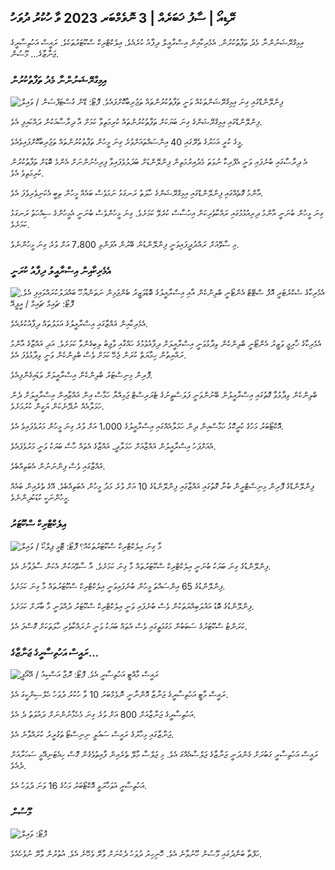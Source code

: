 ## ރޭޑިއޯ \| ސާފު ޚަބަރެއް \| 3 ނޮވެމްބަރ 2023 ވާ ހުކުރު ދުވަހު

އިމިގްރޭޝަނުންނާ މެދު ތަފާތުކުރުން. އެމެރިކާއިން އިސްރާއީލް ދިފާއު ކުރެއެވެ. އިލެކްޓްރިކް ސްކޫޓަރުތަކެވެ. ރައީސް އަހުތިސާރީގެ ޖަނާޒާގެ... މޫސުން.

### އިމިގްރޭޝަނުންނާ މެދު ތަފާތުކުރުން

![ފިންލޭންޑްގައި ގިނަ އިމިގްރޭޝަންތަކެއް ވަނީ ތަފާތުކުރުންތައް ތަޖުރިބާކޮށްފައެވެ. ފޮޓޯ: ޑޭން ގުސްޓަފްސަން / ވައިލް](https://images.cdn.yle.fi/image/upload/c_crop,h_1080,w_1919,x_0,y_0/ar_1.7777777777777777,c_fill,g_faces,h_675,w_1200/dpr_1.0/q_auto:eco/f_auto/fl_lossy/v1693477380/39-116537864f0696340afe)

ފިންލޭންޑްގައި އިމިގްރޭޝަންގެ ގިނަ ބަޔަކަށް ތަފާތުކުރުންތައް ކުރިމަތިވާ ކަމަށް އާ ދިރާސާއަކުން ދައްކައިފި އެވެ.

މީގެ ކުރީ އަހަރުގެ ތެރޭގައި 40 އިންސައްތައަށްވުރެ ގިނަ މީހުން ތަފާތުކުރުންތައް ތަޖުރިބާކޮށްފައިވެއެވެ.

އެ ދިރާސާގައި ބުނެފައި ވަނީ އެފްރިކާ ނުވަތަ މެދުއިރުމަތިން ފިންލޭންޑަށް ބަދަލުވެފައިވާ ފިރިހެނުންނަށް އެންމެ ބޮޑަށް ތަފާތުކުރުން ކުރިމަތިވެ އެވެ.

އާންމު ގޮތެއްގައި ފިންލޭންޑްގައި އިމިގްރޭޝަންގެ ހާލަތު ރަނގަޅު ނަމަވެސް ބައެއް މީހުން ތިބީ އެކަނިވެރިވެފަ އެވެ.

ގިނަ މީހުން ބުނަނީ އާންމު ދިރިއުޅުމުގައި ރައްކާތެރިކަން އިހުސާސް ކުރެވޭ ކަމަށެވެ. ގިނަ މީހުންވެސް ބުނަނީ އެމީހުންގެ ސިއްހަތު ރަނގަޅު ކަމަށެވެ.

މި ސާވޭއަށް ރައްދުދީފައިވަނީ ފިންލޭންޑުން ބޭރުން އުފަންވި 7،800 އަށް ވުރެ ގިނަ މީހުންނެވެ.

### އެމެރިކާއިން އިސްރާއީލު ދިފާއު ކުރަނީ

![އެމެރިކާގެ ސެކްރެޓަރީ އޮފް ސްޓޭޓް އެންޓޯނީ ބްލިންކެން އާއި އިސްރާއީލުގެ ބޮޑުވަޒީރު ބެންޖަމިން ނަތަންޔާހޫ ބައްދަލުކުރައްވައިފި އެވެ. ފޮޓޯ: ޗައިމް ޗައިމް / އީޕީއޭ](https://images.cdn.yle.fi/image/upload/c_crop,h_1178,w_2095,x_0,y_45/ar_1.7777777777777777,c_fill,g_faces,h_675,w_1200/dpr_1.0/q_auto:eco/f_auto/fl_lossy/v1697558051/39-1187709652eacaa1698e)

އެމެރިކާއިން ޣައްޒާގައި އިސްރާއީލުގެ އަމަލުތައް ދިފާއުކުރެއެވެ.

އެމެރިކާގެ ޚާރިޖީ ވަޒީރު އެންޓޯނީ ބްލިންކެން ވިދާޅުވަނީ އިސްރާއީލަށް ދިފާއުވުމުގެ ހައްގާއި ވާޖިބު ލިބިގެންވާ ކަމަށެވެ. އަދި ޣައްޒާގެ އާންމު ރައްޔިތުން ހިމާޔަތް ކުރަން ޖެހޭ ކަމަށް ވެސް ބްލިންކެން ވަނީ ވިދާޅުވެފަ އެވެ.

ފޮރިން މިނިސްޓަރު ބްލިންކެން އިސްރާއީލަށް ވަޑައިގެންފިއެވެ.

ބްލިންކެން ވިދާޅުވާ ގޮތުގައި އިސްރާއީލުން ބޭނުންވަނީ ފަލަސްތީނުގެ ޓެރަރިސްޓް ޖަމިއްޔާ ހަމާސް އިން ޣައްޒާއިން އިސްރާއީލަށް ދެން ހަމަލާއެއް ނުދޭނެކަން ޔަގީން ކުރުމަށެވެ.

އޮކްޓޯބަރު މަހުގެ ކުރީކޮޅު ހަމާސްއިން ދިން ހަމަލާއެއްގައި އިސްރާއީލުގެ 1،000 އަށް ވުރެ ގިނަ މީހުން މަރުވެފައިވެ އެވެ.

އެއަށްފަހު އިސްރާއީލުން ޣައްޒާއަށް ހަމަލާދީ، ޣައްޒާގެ އެތައް ހާސް ބަޔަކު ވަނީ މަރުވެފައެވެ.

ޣައްޒާގައި ވެސް ފިންނަނުން އެބަތިއްބެވެ.

ފިންލޭންޑްގެ ފޮރިން މިނިސްޓްރީން ބުނާ ގޮތުގައި ޣައްޒާގައި ފިންލޭންޑުގެ 10 އަށް ވުރެ މަދު މީހުން އެބަތިއްބެވެ. އޭގެ ތެރެއިން ބައެއް މީހުންނަކީ ކުޑަކުދިންނެވެ.

### އިލެކްޓްރިކް ސްކޫޓަރު

![މާ ގިނަ އިލެކްޓްރިކް ސްކޫޓަރުތަކެއް؟ ފޮޓޯ: ޓޮމީ ޕިލްކޯ / ވައިލް](https://images.cdn.yle.fi/image/upload/c_crop,h_2268,w_4032,x_0,y_378/ar_1.7777777777777777,c_fill,g_faces,h_675,w_1200/dpr_1.0/q_auto:eco/f_auto/fl_lossy/v1629190662/39-842535611aab23cf6db)

ފިންލޭންޑުގެ ގިނަ ބަޔަކު ބުނަނީ އިލެކްޓްރިކް ސްކޫޓަރުތައް މާ ގިނަ ކަމަށެވެ. އާ ސާވޭއަކުން އެކަން ސާފުވާނެ އެވެ.

ފިންލޭންޑުގެ 65 އިންސައްތަ މީހުން ބުނެފައިވަނީ އިލެކްޓްރިކް ސްކޫޓަރުތައް މާ ގިނަ ކަމަށެވެ.

ފިންލޭންޑުގެ ބޮޑު އަޣުލަބިއްޔަތަކުން ވެސް ބުނެފައި ވަނީ އިލެކްޓްރިކް ސްކޫޓަރު ދުއްވަނީ މާ ބާރަށް ކަމަށެވެ.

ކަރަންޓު ސްކޫޓަރުގެ ސަބަބުން މަގުމަތީގައި ވެސް އެތައް ބަޔަކު ވަނީ ނުރައްކާތެރި ހާލަތަކަށް ގޮސްފަ އެވެ.

### ރައީސް އަހުތިސާރީގެ ޖަނާޒާގެ...

![ރައީސް މާއްޓީ އަހުތިސާރީ އެވެ. ފޮޓޯ: ރޮޖާ އަސްކިއު / އޭއޯޕީ](https://images.cdn.yle.fi/image/upload/c_crop,h_3238,w_5757,x_259,y_350/ar_1.7777777777777777,c_fill,g_faces,h_675,w_1200/dpr_1.0/q_auto:eco/f_auto/fl_lossy/v1697440152/39-1186733652ce1167d3e9)

ރައީސް މާޓީ އަހުތިސާރީގެ ޖަނާޒާ އޮންނާނީ ނޮވެމްބަރު 10 ވާ ހުކުރު ދުވަހު ހެލްސިންކީގަ އެވެ.

އަހުތިސާރީގެ ޖަނާޒާއަށް 800 އަށް ވުރެ ގިނަ މެހެމާނުންނަށް ދައުވަތު ދެ އެވެ.

ޖަނާޒާގައި މިހާރުގެ ރައީސް ސައުލީ ނިނިސްޓޯ ތަގުރީރު ކުރައްވާނެ އެވެ.

ރައީސް އަހުތިސާރީ ގަބުރަށް ގެންދަނީ ޖަނާޒާގެ ޖަލްސާއެއްގަ އެވެ. މި ޖަލްސާ މާލޭ ތެރެއިން ފާއިތުވެގެން ގޮސް ހިއެޓަނިއޭމީ ސަހަރާއަށް ދެއެވެ.

އަހުތިސާރީ އަވަހާރަވީ އޮކްޓޯބަރު މަހުގެ 16 ވަނަ ދުވަހު އެވެ.

### މޫސުން

![ ފޮޓޯ: ވައިލް](https://images.cdn.yle.fi/image/upload/c_crop,h_1080,w_1919,x_0,y_0/ar_1.77777777777777777,c_fill,g_faces,h_675,w_1200/dpr_1.0/q_auto:eco/f_auto/fl_lossy/v1699023031/39-11957186545088dc4556)

ހަފްތާ ބަންދުގައި މޫސުން ހޫނުވާނެ އެވެ. ހޮނިހިރު ދުވަހު ދެކުނަށް ވާރޭ ވެހޭނެ އެވެ. އުތުރުން ވާރޭ ނުވެހެއެވެ.